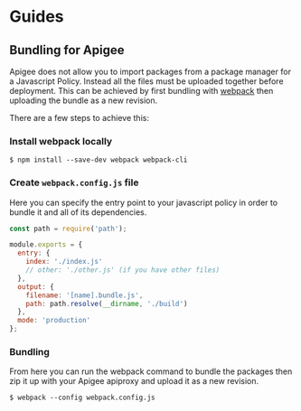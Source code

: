 # Guides

## Bundling for Apigee

Apigee does not allow you to import packages from a package manager for a Javascript Policy. Instead all the files must be uploaded together before deployment. This can be achieved by first bundling with [webpack](https://www.npmjs.com/package/webpack) then uploading the bundle as a new revision.

There are a few steps to achieve this:

### Install webpack locally

```
$ npm install --save-dev webpack webpack-cli
```

### Create `webpack.config.js` file

Here you can specify the entry point to your javascript policy in order to bundle it and all of its dependencies.

```js
const path = require('path');

module.exports = {
  entry: {
    index: './index.js'
    // other: './other.js' (if you have other files)
  },
  output: {
    filename: '[name].bundle.js',
    path: path.resolve(__dirname, './build')
  },
  mode: 'production'
};
```

### Bundling

From here you can run the webpack command to bundle the packages then zip it up with your Apigee apiproxy and upload it as a new revision.

```
$ webpack --config webpack.config.js
```
